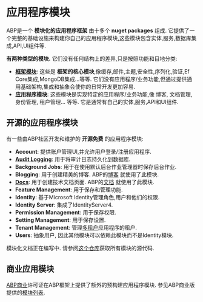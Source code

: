 # 应用程序模块

ABP是一个 **模块化的应用程序框架** 由十多个 **nuget packages** 组成. 它提供了一个完整的基础设施来构建你自己的应用程序模块,这些模块包含实体,服务,数据库集成,API,UI组件等.

**有两种类型的模块.** 它们没有任何结构上的差异,只是按照功能和目地分类:

* [**框架模块**](https://github.com/abpframework/abp/tree/master/framework/src): 这些是 **框架的核心模块**,像缓存,邮件,主题,安全性,序列化,验证,Ef Core集成,MongoDB集成...等等. 它们没有应用程序/业务功能,但通过提供通用基础架构,集成和抽象会使你的日常开发更加容易.
* [**应用程序模块**](https://github.com/abpframework/abp/tree/master/modules): 这些模块是实现特定的应用程序/业务功能,像 博客, 文档管理, 身份管理, 租户管理... 等等. 它是通常有自己的实体,服务,API和UI组件.

## 开源的应用程序模块

有一些由ABP社区开发和维护的 **开源免费** 的应用程序模块:

* **Account**: 提供账户管理UI,并允许用户登录/注册应用程序.
* [**Audit Logging**](Audit-Logging.md): 用于将审计日志持久化到数据库.
* **Background Jobs**: 用于在使用默认后台作业管理器时保存后台作业.
* **Blogging**: 用于创建精美的博客. ABP的[博客](https://blog.abp.io/) 就使用了此模块.
* [**Docs**](Docs.md): 用于创建技术文档页面. ABP的[文档](https://abp.io/documents/) 就使用了此模块.
* **Feature Management**: 用于保存和管理功能.
* **Identity**: 基于Microsoft Identity管理角色,用户和他们的权限.
* **Identity Server**: 集成了IdentityServer4.
* **Permission Management**: 用于保存权限.
* **Setting Management**: 用于保存设置.
* **Tenant Management**: 管理[多租户](../Multi-Tenancy.md)应用程序的租户.
* **Users**: 抽象用户, 因此其他模块可以依赖此模块而不是Identity模块.

模块化文档正在编写中. 请参阅[这个仓库](https://github.com/abpframework/abp/tree/master/modules)获取所有模块的源代码.

## 商业应用模块

[ABP商业](https://commercial.abp.io/)许可证在ABP框架上提供了额外的预构建应用程序模块. 参见ABP商业版提供的[模块列表](https://commercial.abp.io/modules).
